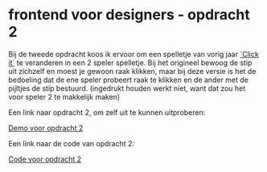 # frontend voor designers - opdracht 2
Bij de tweede opdracht koos ik ervoor om een spelletje van vorig jaar [´Click it´](https://oege.ie.hva.nl/~sloota/clickit/) te veranderen in een 2 speler spelletje. Bij het origineel bewoog de stip uit zichzelf en moest je gewoon raak klikken, maar bij deze versie is het de bedoeling dat de ene speler probeert raak te klikken en de ander met de pijltjes de stip bestuurd. (ingedrukt houden werkt niet, want dat zou het voor speler 2 te makkelijk maken)
 
Een link naar opdracht 2, om zelf uit te kunnen uitproberen:

[Demo voor opdracht 2](https://sloota.github.io/frontendvoordesigners/opdracht2/v1/)


Een link naar de code van opdracht 2:

[Code voor opdracht 2](https://github.com/sloota/frontendvoordesigners/tree/master/opdracht2/v1/)
